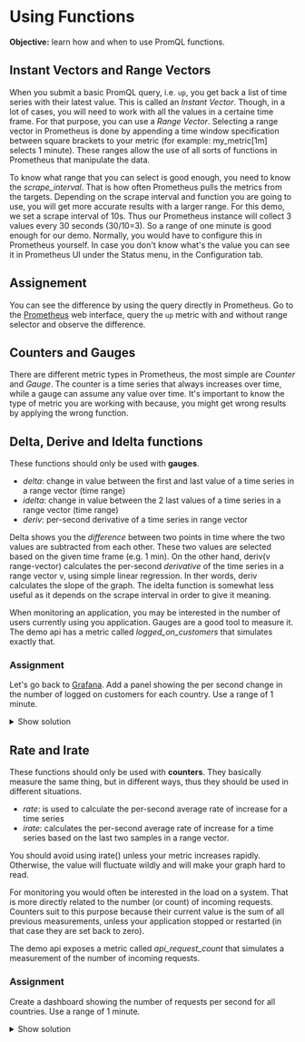 # Using Functions
**Objective:** learn how and when to use PromQL functions.

## Instant Vectors and Range Vectors
When you submit a basic PromQL query, i.e. `up`, you get back a list of time series with their latest value. 
This is called an *Instant Vector*. Though, in a lot of cases, you will need to work with all the values in a certaine time frame.
For that purpose, you can use a *Range Vector*. Selecting a range vector in Prometheus is done by 
appending a time window specification between square brackets to your metric (for example: my_metric[1m] selects 1 minute).
These ranges allow the use of all sorts of functions in Prometheus that manipulate the data. 

To know what range that you can select is good enough, you need to know the *scrape_interval*.
That is how often Prometheus pulls the metrics from the targets. Depending on the scrape interval and function you are going to use,
you will get more accurate results with a larger range. 
For this demo, we set a scrape interval of 10s. Thus our Prometheus instance will collect 3 values every 30 seconds (30/10=3).
So a range of one minute is good enough for our demo.
Normally, you would have to configure this in Prometheus yourself. In case you don't know what's the value
you can see it in Prometheus UI under the Status menu, in the Configuration tab.

## Assignement
You can see the difference by using the query directly in Prometheus.
Go to the [Prometheus](http://localhost:9090/) 
web interface, query the `up` metric with and without range selector and observe the difference.


## Counters and Gauges
There are different metric types in Prometheus, the most simple are *Counter* and *Gauge*. 
The counter is a time series that always increases over time, while a gauge can assume any value over time.
It's important to know the type of metric you are working with because, you might get wrong results by applying the wrong function.


## Delta, Derive and Idelta functions
These functions should only be used with **gauges**.
* *delta*: change in value between the first and last value of a time series in a range vector (time range)
* *idelta*: change in value between the 2 last values of a time series in a range vector (time range)
* *deriv*: per-second derivative of a time series in range vector

Delta shows you the *difference* between two points in time where the two values are subtracted from each other. 
These two values are selected based on the given time frame (e.g. 1 min). 
On the other hand, deriv(v range-vector) calculates the per-second *derivative* of the time series in a range vector v,
using simple linear regression. In ther words, deriv calculates the slope of the graph.
The idelta function is somewhat less useful as it depends on the scrape interval in order to give it meaning.

When monitoring an application, you may be interested in the number of users currently using you application.
Gauges are a good tool to measure it. The demo api has a metric called *logged_on_customers* that simulates exactly that.

### Assignment
Let's go back to [Grafana](http://localhost:3000/).
Add a panel showing the per second change in the number of logged on customers for each country.
Use a range of 1 minute.

<details>
  <summary>Show solution</summary>
  <p>

  **Solution**. You should have filled in: ```deriv(logged_on_customers{country="$country"}[1m])```
  
  </p>
</details>

## Rate and Irate
These functions should only be used with **counters**. They basically measure the same thing, but in different ways, 
thus they should be used in different situations.
* *rate*: is used to calculate the per-second average rate of increase for a time series
* *irate*: calculates the per-second average rate of increase for a time series based on the last two samples in a range vector.

You should avoid using irate() unless your metric increases rapidly.
Otherwise, the value will fluctuate wildly and will make your graph hard to read.

For monitoring you would often be interested in the load on a system. 
That is more directly related to the number (or count) of incoming requests. 
Counters suit to this purpose because their current value is the sum of all previous measurements,
unless your application stopped or restarted (in that case they are set back to zero).

The demo api exposes a metric called *api_request_count* that simulates a measurement of the number of incoming requests.

### Assignment
Create a dashboard showing the number of requests per second for all countries.
Use a range of 1 minute.

<details>
  <summary>Show solution</summary>
  
  **Solution**. You should have filled in: ```rate(api_request_count[1m])```
</details>

